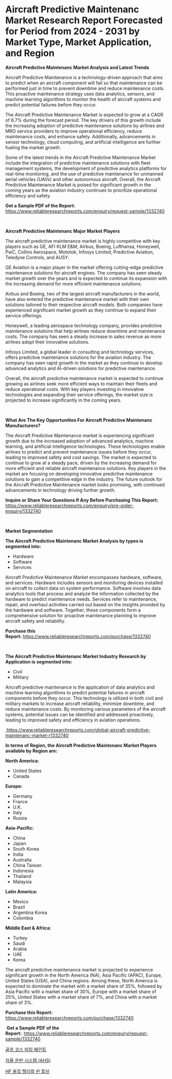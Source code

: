 <p><h1>Aircraft Predictive Maintenanc Market Research Report Forecasted for Period from 2024 -  2031 by Market Type, Market Application, and Region</h1></p><p><strong>Aircraft Predictive Maintenanc Market Analysis and Latest Trends</strong></p>
<p><p>Aircraft Predictive Maintenance is a technology-driven approach that aims to predict when an aircraft component will fail so that maintenance can be performed just in time to prevent downtime and reduce maintenance costs. This proactive maintenance strategy uses data analytics, sensors, and machine learning algorithms to monitor the health of aircraft systems and predict potential failures before they occur.</p><p>The Aircraft Predictive Maintenance Market is expected to grow at a CAGR of 6.7% during the forecast period. The key drivers of this growth include the increasing adoption of predictive maintenance solutions by airlines and MRO service providers to improve operational efficiency, reduce maintenance costs, and enhance safety. Additionally, advancements in sensor technology, cloud computing, and artificial intelligence are further fueling the market growth.</p><p>Some of the latest trends in the Aircraft Predictive Maintenance Market include the integration of predictive maintenance solutions with fleet management systems, the development of predictive analytics platforms for real-time monitoring, and the use of predictive maintenance for unmanned aerial vehicles (UAVs) and other autonomous aircraft. Overall, the Aircraft Predictive Maintenance Market is poised for significant growth in the coming years as the aviation industry continues to prioritize operational efficiency and safety.</p></p>
<p><strong>Get a Sample PDF of the Report:&nbsp;</strong> <a href="https://www.reliableresearchreports.com/enquiry/request-sample/1332740">https://www.reliableresearchreports.com/enquiry/request-sample/1332740</a></p>
<p>&nbsp;</p>
<p><strong>Aircraft Predictive Maintenanc Major Market Players</strong></p>
<p><p>The aircraft predictive maintenance market is highly competitive with key players such as GE, AFI KLM E&M, Airbus, Boeing, Lufthansa, Honeywell, PwC, Collins Aerospace, Mototok, Infosys Limited, Predictive Aviation, Teledyne Controls, and AUSY.</p><p>GE Aviation is a major player in the market offering cutting-edge predictive maintenance solutions for aircraft engines. The company has seen steady market growth over the years and is expected to continue its expansion with the increasing demand for more efficient maintenance solutions.</p><p>Airbus and Boeing, two of the largest aircraft manufacturers in the world, have also entered the predictive maintenance market with their own solutions tailored to their respective aircraft models. Both companies have experienced significant market growth as they continue to expand their service offerings.</p><p>Honeywell, a leading aerospace technology company, provides predictive maintenance solutions that help airlines reduce downtime and maintenance costs. The company has seen a steady increase in sales revenue as more airlines adopt their innovative solutions.</p><p>Infosys Limited, a global leader in consulting and technology services, offers predictive maintenance solutions for the aviation industry. The company has seen rapid growth in the market as they continue to develop advanced analytics and AI-driven solutions for predictive maintenance.</p><p>Overall, the aircraft predictive maintenance market is expected to continue growing as airlines seek more efficient ways to maintain their fleets and reduce operational costs. With key players investing in innovative technologies and expanding their service offerings, the market size is projected to increase significantly in the coming years.</p></p>
<p>&nbsp;</p>
<p><strong>What Are The Key Opportunities For Aircraft Predictive Maintenanc Manufacturers?</strong></p>
<p><p>The Aircraft Predictive Maintenance market is experiencing significant growth due to the increased adoption of advanced analytics, machine learning, and artificial intelligence technologies. These technologies enable airlines to predict and prevent maintenance issues before they occur, leading to improved safety and cost savings. The market is expected to continue to grow at a steady pace, driven by the increasing demand for more efficient and reliable aircraft maintenance solutions. Key players in the market are focusing on developing innovative predictive maintenance solutions to gain a competitive edge in the industry. The future outlook for the Aircraft Predictive Maintenance market looks promising, with continued advancements in technology driving further growth.</p></p>
<p><strong>Inquire or Share Your Questions If Any Before Purchasing This Report:</strong> <a href="https://www.reliableresearchreports.com/enquiry/pre-order-enquiry/1332740">https://www.reliableresearchreports.com/enquiry/pre-order-enquiry/1332740</a></p>
<p>&nbsp;</p>
<p><strong>Market Segmentation</strong></p>
<p><strong>The Aircraft Predictive Maintenanc Market Analysis by types is segmented into:</strong></p>
<p><ul><li>Hardware</li><li>Software</li><li>Services</li></ul></p>
<p><p>Aircraft Predictive Maintenance Market encompasses hardware, software, and services. Hardware includes sensors and monitoring devices installed on aircraft to collect data on system performance. Software involves data analytics tools that process and analyze the information collected by the hardware to predict maintenance needs. Services refer to maintenance, repair, and overhaul activities carried out based on the insights provided by the hardware and software. Together, these components form a comprehensive solution for proactive maintenance planning to improve aircraft safety and reliability.</p></p>
<p><strong>Purchase this Report:&nbsp;</strong><a href="https://www.reliableresearchreports.com/purchase/1332740">https://www.reliableresearchreports.com/purchase/1332740</a></p>
<p>&nbsp;</p>
<p><strong>The Aircraft Predictive Maintenanc Market Industry Research by Application is segmented into:</strong></p>
<p><ul><li>Civil</li><li>Military</li></ul></p>
<p><p>Aircraft predictive maintenance is the application of data analytics and machine learning algorithms to predict potential failures in aircraft components before they occur. This technology is utilized in both civil and military markets to increase aircraft reliability, minimize downtime, and reduce maintenance costs. By monitoring various parameters of the aircraft systems, potential issues can be identified and addressed proactively, leading to improved safety and efficiency in aviation operations.</p></p>
<p><a href="https://www.reliableresearchreports.com/global-aircraft-predictive-maintenanc-market-r1332740">&nbsp;https://www.reliableresearchreports.com/global-aircraft-predictive-maintenanc-market-r1332740</a></p>
<p><strong>In terms of Region, the Aircraft Predictive Maintenanc Market Players available by Region are:</strong></p>
<p>
    <p> <strong> North America: </strong>
        <ul>
            <li>United States</li>
            <li>Canada</li>
        </ul>
        </p> 
    <p> <strong> Europe: </strong>
        <ul>
            <li>Germany</li>
            <li>France</li>
            <li>U.K.</li>
            <li>Italy</li>
            <li>Russia</li>
        </ul>
        </p> 
    <p> <strong> Asia-Pacific: </strong>
        <ul>
            <li>China</li>
            <li>Japan</li>
            <li>South Korea</li>
            <li>India</li>
            <li>Australia</li>
            <li>China Taiwan</li>
            <li>Indonesia</li>
            <li>Thailand</li>
            <li>Malaysia</li>
        </ul>
        </p> 
    <p> <strong> Latin America: </strong>
        <ul>
            <li>Mexico</li>
            <li>Brazil</li>
            <li>Argentina Korea</li>
            <li>Colombia</li>
        </ul>
        </p> 
    <p> <strong> Middle East & Africa: </strong>
        <ul>
            <li>Turkey</li>
            <li>Saudi</li>
            <li>Arabia</li>
            <li>UAE</li>
            <li>Korea</li>
        </ul>
    </p>
    </p>
<p><p>The aircraft predictive maintenance market is projected to experience significant growth in the North America (NA), Asia Pacific (APAC), Europe, United States (USA), and China regions. Among these, North America is expected to dominate the market with a market share of 35%, followed by Asia Pacific with a market share of 30%, Europe with a market share of 25%, United States with a market share of 7%, and China with a market share of 3%.</p></p>
<p><strong>Purchase this Report: </strong><a href="https://www.reliableresearchreports.com/purchase/1332740">https://www.reliableresearchreports.com/purchase/1332740</a></p>
<p>&nbsp;<strong>Get a Sample PDF of the Report:&nbsp;&nbsp;</strong><a href="https://www.reliableresearchreports.com/enquiry/request-sample/1332740">https://www.reliableresearchreports.com/enquiry/request-sample/1332740</a></p>
<p><strong></strong></p>
<p><p><a href="https://github.com/WilburKihn5676/Market-Research-Report-List-2/blob/main/179424092516.md">골프 코스 마킹 페인트</a></p><p><a href="https://github.com/plelbej847484502/Market-Research-Report-List-2/blob/main/378295992513.md">자율 운반 시스템 (AHS)</a></p><p><a href="https://github.com/vseigx30c9a1j/Market-Research-Report-List-2/blob/main/926741692514.md">HF 용접 헬리컬 핀 튜브</a></p></p>